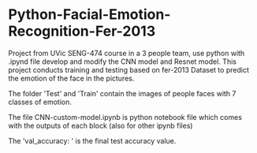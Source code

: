 # Python-Facial-Emotion-Recognition-Fer-2013
Project from UVic SENG-474 course in a 3 people team, use python with .ipynd file develop and modify the CNN model and Resnet model. This project conducts training and testing based on fer-2013 Dataset to predict the emotion of the face in the pictures.

The folder 'Test' and 'Train' contain the images of people faces with 7 classes of emotion.

The file CNN-custom-model.ipynb is python notebook file which comes with the outputs of each block (also for other ipynb files)

The 'val_accuracy: ' is the final test accuracy value.
